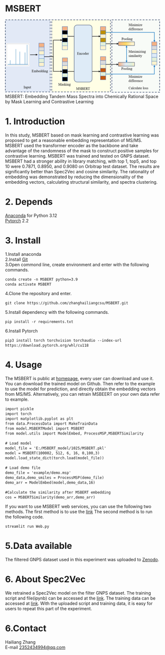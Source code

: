 
# MSBERT
![msbert](TOC.png)
MSBERT: Embedding Tandem Mass Spectra into Chemically Rational Space by Mask Learning and Contrastive Learning
# 1. Introduction
In this study, MSBERT based on mask learning and contrastive learning was proposed to get a reasonable embedding representation of MS/MS. 
MSBERT used the transformer encoder as the backbone and take advantage of the randomness of the mask to construct positive samples for contrastive learning. 
MSBERT was trained and tested on GNPS dataset. MSBERT had a stronger ability in library matching, with top 1, top5, and top 10 were 0.7871, 0.8950, and 0.9080 on Orbitrap test dataset. 
The results are significantly better than Spec2Vec and cosine similarity. 
The rationality of embedding was demonstrated by reducing the dimensionality of the embedding vectors, calculating structural similarity, and spectra clustering. 

# 2. Depends
[Anaconda](https://www.anaconda.com) for Python 3.12  
[Pytorch](https://pytorch.org/) 2.2  
# 3. Install
1.Install anaconda  
2.Install [Git](https://git-scm.com/downloads)  
3.Open commond line, create environment and enter with the following commands.   
```
conda create -n MSBERT python=3.9  
conda activate MSBERT
```
4.Clone the repository and enter.  
```
git clone https://github.com/zhanghailiangcsu/MSBERT.git
```
5.Install dependency with the following commands.
```
pip install -r requirements.txt
```
6.Install  Pytorch
```
pip3 install torch torchvision torchaudio --index-url https://download.pytorch.org/whl/cu118
```
# 4. Usage
The MSBERT is public at [homepage](https://github.com/zhanghailiangcsu), every user can download and use it.
You can download the trained model on Github.
Then refer to the example to use the model for prediction, and directly obtain the embedding vectors from MS/MS.
Alternatively, you can retrain MSBEERT on your own data refer to example.  
```
import pickle
import torch
import matplotlib.pyplot as plt
from data.ProcessData import MakeTrainData
from model.MSBERTModel import MSBERT
from model.utils import ModelEmbed, ProcessMSP,MSBERTSimilarity

# Load model
model_file = 'E:/MSBERT_model/1025/MSBERT.pkl'
model = MSBERT(100002, 512, 6, 16, 0,100,3)
model.load_state_dict(torch.load(model_file))

# Load demo file
demo_file = 'example/demo.msp'
demo_data,demo_smiles = ProcessMSP(demo_file)
demo_arr = ModelEmbed(model,demo_data,16)

#Calculate the similarity after MSBERT embedding
cos = MSBERTSimilarity(demo_arr,demo_arr)
```
If you want to use MSBERT web services, you can use the following two methods.
The first method is to use the [link](https://huggingface.co/spaces/zhanghailiangcsu/MSBERT)
The second method is to run the following code.  
```
streamlit run Web.py
```
# 5.Data available
The filtered GNPS dataset used in this experiment was uploaded to [Zenodo](https://zenodo.org/records/13347207).
# 6. About Spec2Vec
We retrained a Spec2Vec model on the filter GNPS dataset.
The training script and file(ipynb) can be accessed at the [link](https://github.com/zhanghailiangcsu/MSBERT/tree/main/Spec2VecModel).
The training data can be accessed at [link](https://zenodo.org/records/13347207).
With the uploaded script and training data, it is easy for users to repeat this part of the experiment.
# 6.Contact
Hailiang Zhang  
E-mail 2352434994@qq.com  
